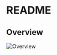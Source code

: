 # README
## Overview
![Overview](https://github.com/YaXiao7/Anomaly-Detection-Paper/blob/main/1.Overview.png)

